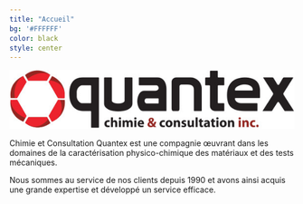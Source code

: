 ```yaml
---
title: "Accueil"
bg: '#FFFFFF'
color: black
style: center
---
```


<div>
<img id="logo" src="/img/chimiequantex_logo.jpg" alt="Quantex Chimie & Consultation" />
</div>


Chimie et Consultation Quantex est une compagnie œuvrant dans les domaines de 
la caractérisation physico-chimique des matériaux et des tests mécaniques. 

Nous sommes au service de nos clients depuis 1990 et avons ainsi acquis une 
grande expertise et développé un service efficace.